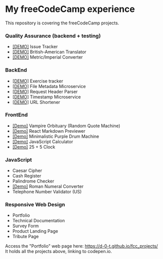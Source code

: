 # My freeCodeCamp experience

This repository is covering the freeCodeCamp projects.

### Quality Assurance (backend + testing)

- [[DEMO]](https://replit.com/@d-0-t/Issue-Tracker) Issue Tracker
- [[DEMO]](https://replit.com/@d-0-t/American-British-Translator) British-American Translator
- [[DEMO]](https://replit.com/@d-0-t/MetricImperial-Converter) Metric/Imperial Converter

### BackEnd

- [[DEMO]](https://replit.com/@d-0-t/Exercise-Tracker) Exercise tracker
- [[DEMO]](https://replit.com/@d-0-t/File-Metadata-Microservice) File Metadata Microservice
- [[DEMO]](https://replit.com/@d-0-t/Request-Header-Parser-Microservice) Request Header Parser
- [[DEMO]](https://replit.com/@d-0-t/Timestamp-Microservice) Timestamp Microservice
- [[DEMO]](https://replit.com/@d-0-t/URL-Shortener) URL Shortener

### FrontEnd

- [[Demo]](https://codepen.io/d-o-t/full/xxrjbzo) Vampire Orbituary (Random Quote Machine)
- [[Demo]](https://codepen.io/d-o-t/full/RwgJyOP) React Markdown Previewer
- [[Demo]](https://codepen.io/d-o-t/full/jOwebed) Minimalistic Purple Drum Machine
- [[Demo]](https://codepen.io/d-o-t/full/OJgagZj) JavaScript Calculator
- [[Demo]](https://codepen.io/d-o-t/full/oNwJqer) 25 + 5 Clock

### JavaScript

- Caesar Cipher
- Cash Register
- Palindrome Checker
- [[Demo]](https://codepen.io/d-o-t/full/OJgdYvr) Roman Numeral Converter
- Telephone Number Validator (US)

### Responsive Web Design

- Portfolio
- Technical Documentation
- Survey Form
- Product Landing Page
- Tribute Page

Access the "Portfolio" web page here: https://d-0-t.github.io/fcc_projects/  
It holds all the projects above, linking to codepen.io.
